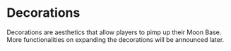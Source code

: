 # Decorations

Decorations are aesthetics that allow players to pimp up their Moon Base. More functionalities on expanding the decorations will be announced later.&#x20;
